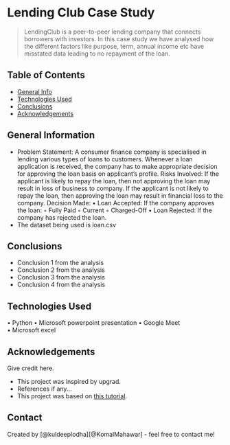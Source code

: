 # Lending Club Case Study
> LendingClub is a peer-to-peer lending company that connects borrowers with investors.
In this case study we have analysed how the different factors like purpose, term, annual income etc have misstated data leading to no repayment of the loan.

## Table of Contents
* [General Info](#general-information)
* [Technologies Used](#technologies-used)
* [Conclusions](#conclusions)
* [Acknowledgements](#acknowledgements)

<!-- You can include any other section that is pertinent to your problem -->

## General Information
- Problem Statement:
A consumer finance company is specialised in lending various types of loans to customers. Whenever a loan application is received, the company has to make appropriate decision for approving the loan basis on applicant’s profile.
Risks Involved:
If the applicant is likely to repay the loan, then not approving the loan may result in loss of business to company.
If the applicant is not likely to repay the loan, then approving the loan may result in financial loss to the company.
Decision Made:
    • Loan Accepted: If the company approves the loan:
        ◦ Fully Paid
        ◦ Current
        ◦ Charged-Off
    • Loan Rejected: If the company has rejected the loan.
- The dataset being used is loan.csv


## Conclusions
- Conclusion 1 from the analysis
- Conclusion 2 from the analysis
- Conclusion 3 from the analysis
- Conclusion 4 from the analysis

<!-- You don't have to answer all the questions - just the ones relevant to your project. -->


## Technologies Used
• Python
• Microsoft powerpoint presentation
• Google Meet  
• Microsoft excel

<!-- As the libraries versions keep on changing, it is recommended to mention the version of library used in this project -->

## Acknowledgements
Give credit here.
- This project was inspired by upgrad.
- References if any...
- This project was based on [this tutorial](https://www.example.com).


## Contact
Created by [@kuldeeplodha][@KomalMahawar] - feel free to contact me!


<!-- Optional -->
<!-- ## License -->
<!-- This project is open source and available under the [... License](). -->

<!-- You don't have to include all sections - just the one's relevant to your project -->
